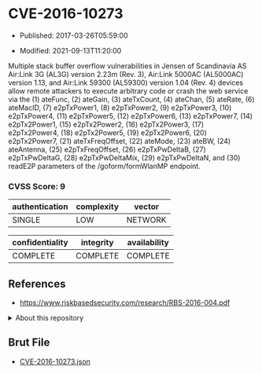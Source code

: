 # CVE-2016-10273

- Published: 2017-03-26T05:59:00

- Modified: 2021-09-13T11:20:00

Multiple stack buffer overflow vulnerabilities in Jensen of Scandinavia AS Air:Link 3G (AL3G) version 2.23m (Rev. 3), Air:Link 5000AC (AL5000AC) version 1.13, and Air:Link 59300 (AL59300) version 1.04 (Rev. 4) devices allow remote attackers to execute arbitrary code or crash the web service via the (1) ateFunc, (2) ateGain, (3) ateTxCount, (4) ateChan, (5) ateRate, (6) ateMacID, (7) e2pTxPower1, (8) e2pTxPower2, (9) e2pTxPower3, (10) e2pTxPower4, (11) e2pTxPower5, (12) e2pTxPower6, (13) e2pTxPower7, (14) e2pTx2Power1, (15) e2pTx2Power2, (16) e2pTx2Power3, (17) e2pTx2Power4, (18) e2pTx2Power5, (19) e2pTx2Power6, (20) e2pTx2Power7, (21) ateTxFreqOffset, (22) ateMode, (23) ateBW, (24) ateAntenna, (25) e2pTxFreqOffset, (26) e2pTxPwDeltaB, (27) e2pTxPwDeltaG, (28) e2pTxPwDeltaMix, (29) e2pTxPwDeltaN, and (30) readE2P parameters of the /goform/formWlanMP endpoint.

### CVSS Score: **9**

| authentication | complexity | vector |
| --- | --- | --- |
| SINGLE | LOW | NETWORK |

| confidentiality | integrity | availability |
| --- | --- | --- |
| COMPLETE | COMPLETE | COMPLETE |

## References

* https://www.riskbasedsecurity.com/research/RBS-2016-004.pdf

<details>
<summary>About this repository</summary> 

  This repository is part of the project [Live Hack CVE](https://github.com/Live-Hack-CVE). Main website can be found [www.live-hack.org](https://www.live-hack.org) 
  
  Made by [Sn0wAlice](https://github.com/Sn0wAlice) for the people that care about security and need to have a feed of the latest CVEs. Hope you enjoy it, don't forget to star the repo and follow me on [Twitter](https://twitter.com/Sn0wAlice) and [Github](https://github.com/Sn0wAlice). And that is my [personnal website](https://www.alice-snow.me/)

  - [Home Page](https://github.com/Live-Hack-CVE)
  - [Framework](https://github.com/Live-Hack-CVE/cve-framework)
  - [CVE database](https://github.com/Live-Hack-CVE/full_database)
  - [Changelog](https://github.com/Live-Hack-CVE/Changelog)
</details>

## Brut File

* [CVE-2016-10273.json](https://raw.githubusercontent.com/Live-Hack-CVE/full_database/main/cves/2016/CVE-2016-10273.json)

